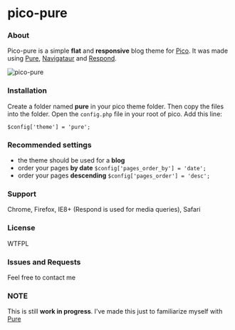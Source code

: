 pico-pure
=========

### About
Pico-pure is a simple **flat** and **responsive** blog theme for [Pico](https://github.com/gilbitron/Pico). It was made using [Pure](https://github.com/yui/pure), [Navigataur](https://github.com/micjamking/Navigataur) and [Respond](https://github.com/scottjehl/Respond).

![pico-pure](https://raw.github.com/narcis-radu/pico-pure/master/screenshot.jpg)

### Installation
Create a folder named **pure** in your pico theme folder. Then copy the files into the folder.
Open the `config.php` file in your root of pico. Add this line:

`$config['theme'] = 'pure';`

### Recommended settings
* the theme should be used for a **blog**
* order your pages **by date** `$config['pages_order_by'] = 'date';`
* order your pages **descending** `$config['pages_order'] = 'desc';`

### Support
Chrome, Firefox, IE8+ (Respond is used for media queries), Safari

### License
WTFPL

### Issues and Requests
Feel free to contact me

### NOTE
This is still **work in progress**. I've made this just to familiarize myself with [Pure](https://github.com/yui/pure)


